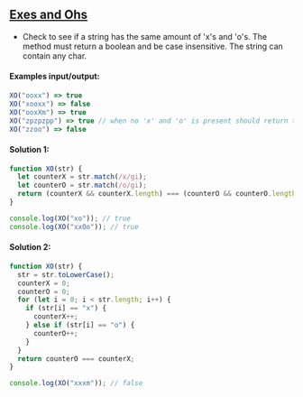 ## [Exes and Ohs](https://www.codewars.com/kata/search/javascript?q=Exes%20and%20Ohs&r%5B%5D=-7&xids=not_completed&beta=false&order_by=sort_date%20desc)

- Check to see if a string has the same amount of 'x's and 'o's. The method must return a boolean and be case insensitive. The string can contain any char.

#### Examples input/output:

```js
XO("ooxx") => true
XO("xooxx") => false
XO("ooxXm") => true
XO("zpzpzpp") => true // when no 'x' and 'o' is present should return true
XO("zzoo") => false
```

#### Solution 1:

```js
function XO(str) {
  let counterX = str.match(/x/gi);
  let counterO = str.match(/o/gi);
  return (counterX && counterX.length) === (counterO && counterO.length);
}

console.log(XO("xo")); // true
console.log(XO("xxOo")); // true
```

#### Solution 2:

```js
function XO(str) {
  str = str.toLowerCase();
  counterX = 0;
  counterO = 0;
  for (let i = 0; i < str.length; i++) {
    if (str[i] == "x") {
      counterX++;
    } else if (str[i] == "o") {
      counterO++;
    }
  }
  return counterO === counterX;
}

console.log(XO("xxxm")); // false
```

